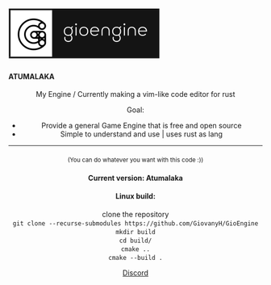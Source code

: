 ![Logo](https://github.com/GiovanyH/GioEngine/blob/main/Logo.png)  
=====

#### ATUMALAKA

<center>My Engine / Currently making a vim-like code editor for rust

Goal:

 - Provide a general Game Engine that is free and open source
 - Simple to understand and use | uses rust as lang

----

<sub>(You can do whatever you want with this code :))

#### Current version: Atumalaka

#### Linux build:
clone the repository  
`git clone --recurse-submodules https://github.com/GiovanyH/GioEngine`  
`mkdir build`  
`cd build/`  
`cmake ..`  
`cmake --build .`  

[Discord](https://discord.gg/DQbDc58sJ6)
